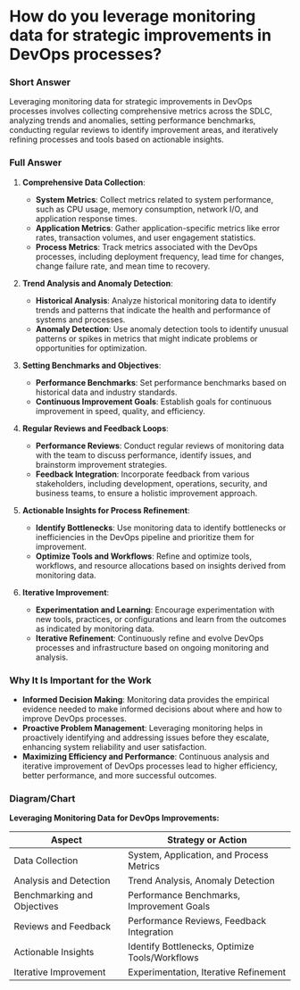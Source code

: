# How do you leverage monitoring data for strategic improvements in DevOps processes?

### Short Answer
Leveraging monitoring data for strategic improvements in DevOps processes involves collecting comprehensive metrics across the SDLC, analyzing trends and anomalies, setting performance benchmarks, conducting regular reviews to identify improvement areas, and iteratively refining processes and tools based on actionable insights.

### Full Answer
1. **Comprehensive Data Collection**:
    - **System Metrics**: Collect metrics related to system performance, such as CPU usage, memory consumption, network I/O, and application response times.
    - **Application Metrics**: Gather application-specific metrics like error rates, transaction volumes, and user engagement statistics.
    - **Process Metrics**: Track metrics associated with the DevOps processes, including deployment frequency, lead time for changes, change failure rate, and mean time to recovery.

2. **Trend Analysis and Anomaly Detection**:
    - **Historical Analysis**: Analyze historical monitoring data to identify trends and patterns that indicate the health and performance of systems and processes.
    - **Anomaly Detection**: Use anomaly detection tools to identify unusual patterns or spikes in metrics that might indicate problems or opportunities for optimization.

3. **Setting Benchmarks and Objectives**:
    - **Performance Benchmarks**: Set performance benchmarks based on historical data and industry standards.
    - **Continuous Improvement Goals**: Establish goals for continuous improvement in speed, quality, and efficiency.

4. **Regular Reviews and Feedback Loops**:
    - **Performance Reviews**: Conduct regular reviews of monitoring data with the team to discuss performance, identify issues, and brainstorm improvement strategies.
    - **Feedback Integration**: Incorporate feedback from various stakeholders, including development, operations, security, and business teams, to ensure a holistic improvement approach.

5. **Actionable Insights for Process Refinement**:
    - **Identify Bottlenecks**: Use monitoring data to identify bottlenecks or inefficiencies in the DevOps pipeline and prioritize them for improvement.
    - **Optimize Tools and Workflows**: Refine and optimize tools, workflows, and resource allocations based on insights derived from monitoring data.

6. **Iterative Improvement**:
    - **Experimentation and Learning**: Encourage experimentation with new tools, practices, or configurations and learn from the outcomes as indicated by monitoring data.
    - **Iterative Refinement**: Continuously refine and evolve DevOps processes and infrastructure based on ongoing monitoring and analysis.

### Why It Is Important for the Work
- **Informed Decision Making**: Monitoring data provides the empirical evidence needed to make informed decisions about where and how to improve DevOps processes.
- **Proactive Problem Management**: Leveraging monitoring helps in proactively identifying and addressing issues before they escalate, enhancing system reliability and user satisfaction.
- **Maximizing Efficiency and Performance**: Continuous analysis and iterative improvement of DevOps processes lead to higher efficiency, better performance, and more successful outcomes.

### Diagram/Chart
**Leveraging Monitoring Data for DevOps Improvements:**

| Aspect                  | Strategy or Action                         |
|-------------------------|--------------------------------------------|
| Data Collection         | System, Application, and Process Metrics   |
| Analysis and Detection  | Trend Analysis, Anomaly Detection          |
| Benchmarking and Objectives | Performance Benchmarks, Improvement Goals |
| Reviews and Feedback    | Performance Reviews, Feedback Integration |
| Actionable Insights     | Identify Bottlenecks, Optimize Tools/Workflows |
| Iterative Improvement   | Experimentation, Iterative Refinement      |